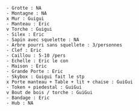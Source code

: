 	- Grotte : NA
	- Montagne : NA
	x Mur : Guigui
	- Manteau : Eric
	v Torche : Guigui
	- Silex : Eric
	- Sapin avec squelette : NA
	- Arbre pourri sans squellete : 3/personnes
	- Clef : Eric
	- Caillou : 5-10 /pers
	- Echelle : Eric le con
	- Maison : Eric
	- Grande Porte : Eric
	- Skybox : Guigui fait le stp
	x Porte manteau + Table + lit + chaise : GuiGui
	- Token + piedestal : GuiGui
	v Bout de bois / torche : GuiGui
	- Bandage : Eric
	- Hub : NA

